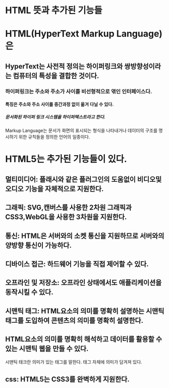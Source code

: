 # HTML 뜻과 추가된 기능들
# HTML(HyperText Markup Language)은 
 ## HyperText는 사전적 정의는 하이퍼링크와 쌍방향성이라는 컴퓨터의 특성을 결합한 것이다.
 ### 하이퍼링크는 주소와 주소가 사이를 비선형적으로 엮인 인터페이스다.
 #### 특징은 주소와 주소 사이를 중간과정 없이 옮겨 다닐 수 있다.
 ##### 문서화된 하이퍼 링크 시스템을 하이퍼텍스트라고 한다.
 Markup Language는 문서가 화면의 표시되는 형식을 나타내거나 데이터의 구조를 명시하기 위한 규칙들을 정의한 언어의 일종이다.
 
 # HTML5는 추가된 기능들이 있다.
 ## 멀티미디어: 플래시와 같은 플러그인의 도움없이 비디오및 오디오 기능을 자체적으로 지원한다.
 ## 그래픽: SVG,캔버스를 사용한 2차원 그래픽과 CSS3,WebGL을 사용한 3차원을 지원한다.
 ## 통신: HTML은 서버와의 소켓 통신을 지원하므로 서버와의 양방향 통신이 가능하다.
 ## 디바이스 접근: 하드웨어 기능을 직접 제어할 수 있다.
 ## 오프라인 및 저장소: 오프라인 상태에서도 애플리케이션을 동작시킬 수 있다.
 ## 시맨틱 태그: HTML요소의 의미를 명확히 설명하는 시맨틱 태그를 도입하여 콘텐츠의 의미를 명확히 설명한다.
 ## HTML요소의 의미를 명확히 해석하고 데이터를 활용할 수 있는 시맨틱 웹을 만들 수 있다.
 시맨틱 태크란 의미가 있는 태그를 말한다. 태그 자체에 의미가 담겨져 있다.
 ## css: HTML5는 CSS3를 완벽하게 지원한다.
